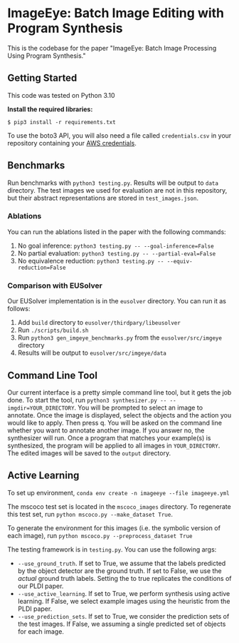 # ImageEye: Batch Image Editing with Program Synthesis

This is the codebase for the paper "ImageEye: Batch Image Processing Using Program Synthesis."

## Getting Started

This code was tested on Python 3.10

<b>Install the required libraries:</b>
```
$ pip3 install -r requirements.txt
```
To use the boto3 API, you will also need a file called `credentials.csv` in your repository containing your [AWS credentials](https://docs.aws.amazon.com/cli/latest/userguide/cli-configure-files.html).

## Benchmarks

Run benchmarks with `python3 testing.py`. Results will be output to `data` directory. The test images we used for evaluation are not in this repository, but their abstract representations are stored in `test_images.json`.

### Ablations

You can run the ablations listed in the paper with the following commands:

1. No goal inference: `python3 testing.py -- --goal-inference=False`
2. No partial evaluation: `python3 testing.py -- --partial-eval=False`
3. No equivalence reduction: `python3 testing.py -- --equiv-reduction=False`

### Comparison with EUSolver

Our EUSolver implementation is in the `eusolver` directory. You can run it as follows:
1. Add `build` directory to `eusolver/thirdpary/libeusolver` 
2. Run `./scripts/build.sh` 
3. Run `python3 gen_imgeye_benchmarks.py` from the `eusolver/src/imgeye` directory
4. Results will be output to `eusolver/src/imgeye/data`

## Command Line Tool

Our current interface is a pretty simple command line tool, but it gets the job done. To start the tool, run `python3 synthesizer.py -- --imgdir=YOUR_DIRECTORY`. You will be prompted to select an image to annotate. Once the image is displayed, select the objects and the action you would like to apply. Then press q. You will be asked on the command line whether you want to annotate another image. If you answer no, the synthesizer will run. Once a program that matches your example(s) is synthesized, the program will be applied to all images in `YOUR_DIRECTORY`. The edited images will be saved to the `output` directory.

## Active Learning

To set up environment, `conda env create -n imageeye --file imageeye.yml`

The mscoco test set is located in the `mscoco_images` directory. To regenerate this test set, run `python mscoco.py --make_dataset True`.

To generate the environment for this images (i.e. the symbolic version of each image), run `python mscoco.py --preprocess_dataset True`

The testing framework is in `testing.py`. You can use the following args:
- `--use_ground_truth`. If set to True, we assume that the labels predicted by the object detector are the ground truth. If set to False, we use the *actual* ground truth labels. Setting the to true replicates the conditions of our PLDI paper.
- `--use_active_learning`. If set to True, we perform synthesis using active learning. If False, we select example images using the heuristic from the PLDI paper. 
- `--use_prediction_sets`. If set to True, we consider the prediction sets of the test images. If False, we assuming a single predicted set of objects for each image.
 
